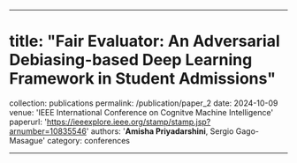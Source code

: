 <!-- ---
title: "Paper Title Number 5, with math $$E=mc^2$$"
collection: publications
category: conferences
permalink: /publication/2024-02-17-paper-title-number-4
excerpt: 'This paper is about a famous math equation, $$E=mc^2$$'
date: 2024-02-17
venue: 'GitHub Journal of Bugs'
paperurl: 'http://academicpages.github.io/files/paper3.pdf'
citation: 'Your Name, You. (2024). &quot;Paper Title Number 3.&quot; <i>GitHub Journal of Bugs</i>. 1(3).'
---

Using [MathJax](https://www.mathjax.org/) in the description is supported - $$E=mc^2$$ - however, the use must be mindful that the default delimiters are `$$...$$` and `\\[...\\]` which differs from the `$...$` that is typically expected. -->


---
# title: "Fair Evaluator: An Adversarial Debiasing-based Deep Learning Framework in Student Admissions"
collection: publications
permalink: /publication/paper_2
date: 2024-10-09
venue: 'IEEE International Conference on Cognitve Machine Intelligence'
paperurl: 'https://ieeexplore.ieee.org/stamp/stamp.jsp?arnumber=10835546'
authors: '**Amisha Priyadarshini**, Sergio Gago-Masague'
category: conferences
<!-- citation: '@inproceedings{priyadarshini2024fair,
  title={Fair Evaluator: An Adversarial Debiasing-based Deep Learning Framework in Student Admissions},
  author={Priyadarshini, Amisha and Gago-Masague, Sergio},
  booktitle={2024 IEEE 6th International Conference on Cognitive Machine Intelligence (CogMI)},
  pages={152--161},
  year={2024},
  organization={IEEE}}' -->
---

 <!-- [Download paper here](https://ieeexplore.ieee.org/stamp/stamp.jsp?arnumber=10835546) -->
